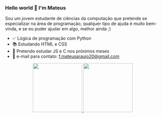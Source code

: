 ### Hello world 👋 I'm Mateus
Sou um jovem estudante de ciências da computação que pretende se 
especializar na área de programação, qualquer tipo de ajuda é muito
bem-vinda, e se eu puder ajudar em algo, melhor ainda ;)

- ✅ Lógica de programação com Python
- 📚 Estudando HTML e CSS
- 📝 Pretendo estudar JS e C nos próximos meses
- 📩 e-mail para contato: f.mateusaraujo20@gmail.com

<div align="center">
  <a href="https://github.com/Fmateus100H">
  <img height="160em" src="https://github-readme-stats.vercel.app/api?username=Fmateus100H&show_icons=true&theme=dracula&include_all_commits=true&count_private=true"/>
  <img height="160em" src="https://github-readme-stats.vercel.app/api/top-langs/?username=Fmateus100H&layout=compact&langs_count=7&theme=dracula"/>
</div>
